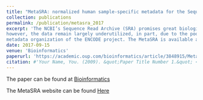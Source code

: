 ```yaml
---
title: "MetaSRA: normalized human sample-specific metadata for the Sequence Read Archive"
collection: publications
permalink: /publication/metasra_2017
excerpt: 'The NCBI’s Sequence Read Archive (SRA) promises great biological insight if one could analyze the data in the aggregate; 
however, the data remain largely underutilized, in part, due to the poor structure of the metadata associated with each sample. We present MetaSRA, a database of normalized SRA human sample-specific metadata following a schema inspired by the 
metadata organization of the ENCODE project. The MetaSRA is available at metasra.biostat.wisc.edu <metasra.biostat.wisc.edu> via both a searchable web interface and bulk downloads.'
date: 2017-09-15
venue: 'Bioinformatics'
paperurl: 'https://academic.oup.com/bioinformatics/article/3848915/MetaSRA-normalized-human-sample-specific-metadata'
citation: #'Your Name, You. (2009). &quot;Paper Title Number 1.&quot; <i>Journal 1</i>. 1(1).'
---
```


The paper can be found at [Bioinformatics](https://academic.oup.com/bioinformatics/article/3848915/MetaSRA-normalized-human-sample-specific-metadata)

The MetaSRA website can be found [Here](metasra.biostat.wisc.edu)
